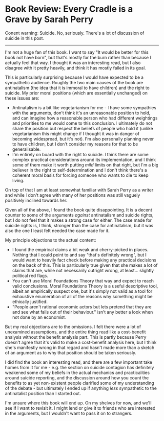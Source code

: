 # Book Review: Every Cradle is a Grave by Sarah Perry

Conent warning: Suicide. No, seriously. There's a lot of discussion of suicide in this post.

----

I'm not a huge fan of this book. I want to say "It would be better for this book not have born", but that's mostly for the burn rather than because I actually feel that way.
I thought it was an interesting read, but I also disagree with it pretty heavily, and think it has mostly failed in its goal.

This is particularly surprising because I would have expected to be a sympathetic audience.
Roughly the two main causes of the book are antinatalism (the idea that it is immoral to have children) and the right to suicide.
My prior moral positions (which are essentially unchanged) on these issues are:

* Antinatalism is a bit like vegetarianism for me - I have some sympathies with the arguments, don't think it's an unreasonable position to hold, and can imagine how a reasonable person who had different weightings and priorities to me would come to this conclusion. I ultimately do not share the position but respect the beliefs of people who hold it (unlike vegetarianism this might change if I thought it was in danger of becoming widespread, but it's not). I'm also personally planning never to have children, but I don't consider my reasons for that to be generalisable.
* I'm entirely on board with the right to suicide. I think there are some complex practical considerations around its implementation, and I think some of them make it worth putting *mild* limits on that right, but I'm a big believer in the right to self-determination and I don't think there's a coherent moral basis for forcing someone who wants to die to keep living.

On top of that I am at least somewhat familiar with Sarah Perry as a writer and while I don't agree with many of her positions was still vaguely positively inclined towards her.

Given all of the above, I found the book quite disappointing. It is a decent counter to some of the arguments *against* antinatalism and suicide rights, but I do not feel that it makes a strong case for either.
The case made for suicide rights is, I think, stronger than the case for antinatalism, but it was also the one I least felt needed the case made for it.

My principle objections to the actual content:

* I found the empirical claims a bit weak and cherry-picked in places. Nothing that I could point to and say "that's definitely wrong", but I would want to heavily fact check before making any practical decisions on the back of this. This is particularly true given that she makes a lot of claims that are, while not necessarily outright wrong, at least... slightly political red flags.
* You can't use Moral Foundations Theory that way and expect to reach valid conclusions. Moral Foundations Theory is a useful descriptive tool, albeit an empirically suspect one, but it's simply not valid as a tool for exhaustive enumeration of all of the reasons why something might be ethically justified.
* "People aren't rational economic actors but lets pretend that they are and see what falls out of their behaviour." isn't any better a look when not done by an economist.

But my real objections are to the omissions. I felt there were a lot of unexamined assumptions, and the entire thing read like a cost-benefit analysis without the benefit analysis part.
This is partly because Perry doesn't agree that it's valid to make a cost-benefit analysis here, but I think she's manifestly wrong in that regard and hasn't made more than a sketch of an argument as to why that position should be taken seriously.

I did find the book an interesting read, and there are a few important take homes from it for me - e.g. the section on suicide contagion has definitely weakened some of my beliefs in the actual mechanics and practicalities around suicide reporting, and the discussion around how you count the benefits to as yet non-existent people clarified some of my understanding of the debate - but ultimately I ended up if anything *less* sympathetic to the antinatalist position than I started out.

I'm unsure where this book will end up. On my shelves for now, and we'll see if I want to revisit it. I might lend or give it to friends who are interested in the arguments, but I wouldn't want to pass it on to strangers.
